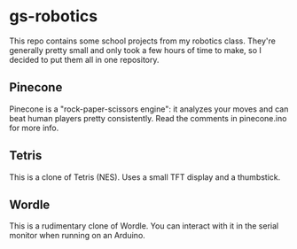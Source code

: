 # gs-robotics
This repo contains some school projects from my robotics class. They're generally pretty small and only took a few hours of time to make, so I decided to put them all in one repository.

## Pinecone
Pinecone is a "rock-paper-scissors engine": it analyzes your moves and can beat human players pretty consistently. Read the comments in pinecone.ino for more info.

## Tetris
This is a clone of Tetris (NES). Uses a small TFT display and a thumbstick.

## Wordle
This is a rudimentary clone of Wordle. You can interact with it in the serial monitor when running on an Arduino.
